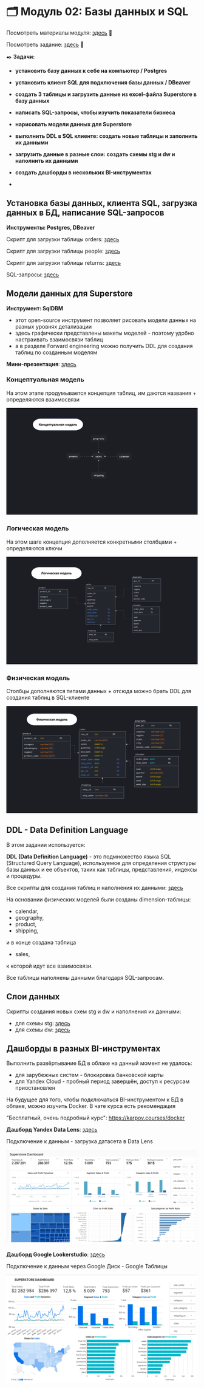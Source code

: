 # 🗂️ Модуль 02: Базы данных и SQL
Посмотреть материалы модуля: [здесь](https://github.com/Data-Learn/data-engineering/blob/master/DE-101%20Modules/Module02/readme.md "здесь") 📑


Посмотреть задание: [здесь](https://github.com/Data-Learn/data-engineering/tree/master/DE-101%20Modules/Module02/DE%20-%20101%20Lab%202.1 "здесь") 👀


✒️ **Задачи:** 
- **установить базу данных к себе на компьютер / Postgres**
- **установить клиент SQL для подключения базы данных / DBeaver**
- **создать 3 таблицы и загрузить данные из excel-файла Superstore в базу данных**
- **написать SQL-запросы, чтобы изучить показатели бизнеса**
- **нарисовать модели данных для Superstore**
- **выполнить DDL в SQL клиенте: создать новые таблицы и заполнить их данными**
- **загрузить данные в разные слои: создать схемы stg и dw и наполнить их данными**
- **создать дашборды в нескольких BI-инструментах**

- 
## Установка базы данных, клиента SQL, загрузка данных в БД, написание SQL-запросов
**Инструменты: Postgres, DBeaver**


Скрипт для загрузки таблицы orders: [здесь](https://github.com/Malakhova-Natalya/Data_Learn/blob/main/DE-101/Module_02/orders.sql "здесь")


Скрипт для загрузки таблицы people: [здесь](https://github.com/Malakhova-Natalya/Data_Learn/blob/main/DE-101/Module_02/people.sql "здесь")


Скрипт для загрузки таблицы returns: [здесь](https://github.com/Malakhova-Natalya/Data_Learn/blob/main/DE-101/Module_02/returns.sql "здесь")


SQL-запросы: [здесь](https://github.com/Malakhova-Natalya/Data_Learn/blob/main/DE-101/Module_02/SQL_queries.sql "здесь")

## Модели данных для Superstore
**Инструмент: SqlDBM**


- этот open-source инструмент позволяет рисовать модели данных на разных уровнях детализации
- здесь графически представлены макеты моделей - поэтому удобно настраивать взаимосвязи таблиц
- а в разделе Forward engineering можно получить DDL для создания таблиц по созданным моделям

**Мини-презентация**: [здесь](https://github.com/Malakhova-Natalya/Data_Learn/blob/main/DE-101/Module_02/Model_types.pdf "здесь")


### Концептуальная модель
На этом этапе продумывается концепция таблиц, им даются названия + определяются взаимосвязи


![cover](https://github.com/Malakhova-Natalya/Data_Learn/blob/main/DE-101/Module_02/01_model.png)

### Логическая модель
На этом шаге концепция дополняется конкретными столбцами + определяются ключи


![cover](https://github.com/Malakhova-Natalya/Data_Learn/blob/main/DE-101/Module_02/02_model.png)

### Физическая модель
Столбцы дополняются типами данных + отсюда можно брать DDL для создания таблиц в SQL-клиенте


![cover](https://github.com/Malakhova-Natalya/Data_Learn/blob/main/DE-101/Module_02/03_model.png)

## DDL - Data Definition Language
В этом задании используется:


**DDL (Data Definition Language)** - это подмножество языка SQL (Structured Query Language), 
 используемое для определения структуры базы данных и ее объектов, таких как таблицы, представления, индексы и процедуры.

 
Все скрипты для создания таблиц и наполнения их данными: [здесь](https://github.com/Malakhova-Natalya/Data_Learn/blob/main/DE-101/Module_02/DDL.sql "здесь")


На основании физических моделей были созданы dimension-таблицы: 
- calendar,
- geography,
- product,
- shipping,


и в конце создана таблица


- sales,


к которой идут все взаимосвязи.


Все таблицы наполнены данными благодаря SQL-запросам.

## Слои данных

Скрипты создания новых схем stg и dw и наполнения их данными:
- для схемы stg: [здесь](https://github.com/Malakhova-Natalya/Data_Learn/blob/main/DE-101/Module_02/layer_01_staging.sql "здесь")
- для схемы dw: [здесь](https://github.com/Malakhova-Natalya/Data_Learn/blob/main/DE-101/Module_02/layer_02_dw.sql "здесь")


## Дашборды в разных BI-инструментах
Выполнить развёртывание БД в облаке на данный момент не удалось:
- для зарубежных систем - блокировка банковской карты
- для Yandex Cloud - пробный период завершён, доступ к ресурсам приостановлен



На будущее для того, чтобы подключаться BI-инструментом к БД в облаке, можно изучить Docker. В чате курса есть рекомендация



"Бесплатный, очень подробный курс": https://karpov.courses/docker



**Дашборд Yandex Data Lens**: [здесь](https://datalens.yandex.ru/ycexrsyxn70an-superstore-dashboard?state=b77e25b1106 "здесь")

Подключение к данным - загрузка датасета в Data Lens

![cover](https://github.com/Malakhova-Natalya/Data_Learn/blob/main/DE-101/Module_02/dashboard_01_datalens.png)

**Дашборд Google Lookerstudio**: [здесь](https://lookerstudio.google.com/reporting/4e2800e1-fdc4-480a-855f-fb7e62e21ef3 "здесь")

Подключение к данным через Google Диск - Google Таблицы

![cover](https://github.com/Malakhova-Natalya/Data_Learn/blob/main/DE-101/Module_02/dashboard_02_lookerstudio.png)
